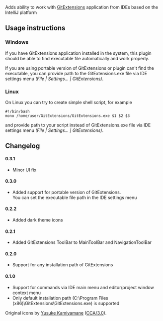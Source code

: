 Adds ability to work with [GitExtensions](https://github.com/gitextensions/gitextensions) application from IDEs based on the IntelliJ platform

## **Usage instructions**
### **Windows**
If you have GitExtensions application installed in the system, this plugin should be able to find executable file automatically and work properly.

If you are using portable version of GitExtensions or plugin can't find the executable, you can provide path to the GitExtensions.exe file via IDE settings menu *(File | Settings... | GitExtensions)*.

### **Linux**
On Linux you can try to create simple shell script, for example
```shell
#!/bin/bash
mono /home/user/GitExtensions/GitExtensions.exe $1 $2 $3
```
and provide path to your script instead of GitExtensions.exe file via IDE settings menu *(File | Settings... | GitExtensions)*.

## **Changelog**
#### 0.3.1
* Minor UI fix
#### 0.3.0
* Added support for portable version of GitExtensions.  
You can set the executable file path in the IDE settings menu
#### 0.2.2
* Added dark theme icons
#### 0.2.1
* Added GitExtensions ToolBar to MainToolBar and NavigationToolBar
#### 0.2.0
* Support for any installation path of GitExtensions
#### 0.1.0
* Support for commands via IDE main menu and editor/project window context menu
* Only default installation path (C:\Program Files (x86)\GitExtensions\GitExtensions.exe) is supported

Original icons by [Yusuke Kamiyamane](http://p.yusukekamiyamane.com/) ([CCA/3.0](http://creativecommons.org/licenses/by/3.0/)).
